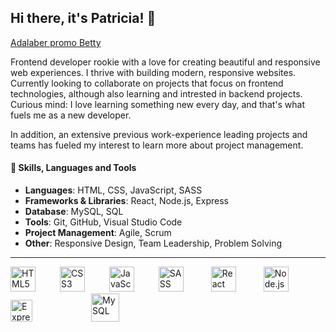 ## Hi there, it's Patricia! 👋

[Adalaber promo Betty](https://adalab.es/) 

Frontend developer rookie with a love for creating beautiful and responsive web experiences. I thrive with building modern, responsive websites. Currently looking to collaborate on projects that focus on frontend technologies, although also learning and intrested in backend projects. Curious mind: I love learning something new every day, and that's what fuels me as a new developer. 

In addition, an extensive previous work-experience leading projects and teams has fueled my interest to learn more about project management. 

#### 🚀 Skills, Languages and Tools

- **Languages**: HTML, CSS, JavaScript, SASS
- **Frameworks & Libraries**: React, Node.js, Express
- **Database**: MySQL, SQL
- **Tools**: Git, GitHub, Visual Studio Code
- **Project Management**: Agile, Scrum
- **Other**: Responsive Design, Team Leadership, Problem Solving

---------------------------------------------------------------------------------------------------------------------------

<p>

  <img src="https://img.icons8.com/color/48/000000/html-5.png" alt="HTML5" width="40" style="margin-right: 35px;"/> 
  <img src="https://img.icons8.com/color/48/000000/css3.png" alt="CSS3" width="40" style="margin-right: 35px;"/> 
  <img src="https://img.icons8.com/color/48/000000/javascript.png" alt="JavaScript" width="40" style="margin-right: 35px;"/> 
  <img src="https://img.icons8.com/color/48/000000/sass.png" alt="SASS" width="40" style="margin-right: 40px;"/> 
  <img src="https://img.icons8.com/color/48/000000/react-native.png" alt="React" width="40" style="margin-right: 40px;"/> 
  <img src="https://img.icons8.com/color/48/000000/nodejs.png" alt="Node.js" width="40" style="margin-right: 40px;"/> 
  <img src="https://tse1.mm.bing.net/th?id=OIP.igsTOJNvPT5roAeEEwUn7QAAAA&pid=Api&P=0&h=180" alt="Express" width="35" style="margin-right: 40px;"/> 
  <img src="https://img.icons8.com/color/48/000000/mysql-logo.png" alt="MySQL" width="45" style="margin-left: 50px;"/> 
</p>

</p>

</p>

